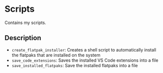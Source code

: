 # Scripts
Contains my scripts.

## Description
- `create_flatpak_installer`: Creates a shell script to automatically install the flatpaks that are installed on the system
- `save_code_extensions`: Saves the installed VS Code extensions into a file
- `save_installed_flatpaks`: Save the installed flatpaks into a file

